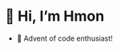 # 👋 Hi, I’m Hmon
- 🌱 Advent of code enthusiast!

<!---
HmonWutt/HmonWutt is a ✨ special ✨ repository because its `README.md` (this file) appears on your GitHub profile.
You can click the Preview link to take a look at your changes.
--->

